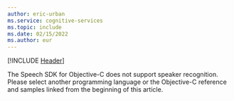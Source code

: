 ```yaml
---
author: eric-urban
ms.service: cognitive-services
ms.topic: include
ms.date: 02/15/2022
ms.author: eur
---
```


[!INCLUDE [Header](../../common/objectivec.md)]

The Speech SDK for Objective-C does not support speaker recognition. Please select another programming language or the Objective-C reference and samples linked from the beginning of this article. 